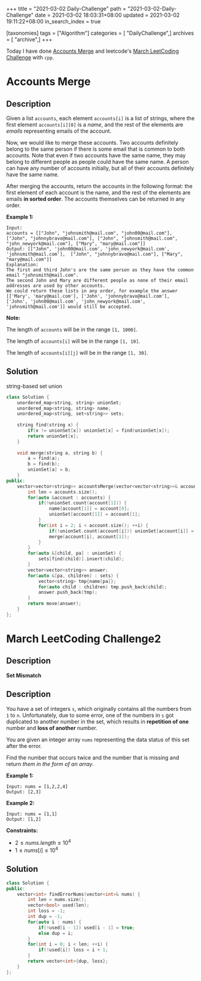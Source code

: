 +++
title = "2021-03-02 Daily-Challenge"
path = "2021-03-02-Daily-Challenge"
date = 2021-03-02 18:03:31+08:00
updated = 2021-03-02 19:11:22+08:00
in_search_index = true

[taxonomies]
tags = ["Algorithm"]
categories = [ "DailyChallenge",]
archives = [ "archive",]
+++

Today I have done [Accounts Merge](https://leetcode.com/problems/accounts-merge/) and leetcode's [March LeetCoding Challenge](https://leetcode.com/explore/featured/card/march-leetcoding-challenge-2021/588/week-1-march-1st-march-7th/3658/) with `cpp`.

<!-- more -->

# Accounts Merge

## Description

Given a list `accounts`, each element `accounts[i]` is a list of strings, where the first element `accounts[i][0]` is a *name*, and the rest of the elements are *emails* representing emails of the account.

Now, we would like to merge these accounts. Two accounts definitely belong to the same person if there is some email that is common to both accounts. Note that even if two accounts have the same name, they may belong to different people as people could have the same name. A person can have any number of accounts initially, but all of their accounts definitely have the same name.

After merging the accounts, return the accounts in the following format: the first element of each account is the name, and the rest of the elements are emails **in sorted order**. The accounts themselves can be returned in any order.

**Example 1:**

```
Input: 
accounts = [["John", "johnsmith@mail.com", "john00@mail.com"], ["John", "johnnybravo@mail.com"], ["John", "johnsmith@mail.com", "john_newyork@mail.com"], ["Mary", "mary@mail.com"]]
Output: [["John", 'john00@mail.com', 'john_newyork@mail.com', 'johnsmith@mail.com'],  ["John", "johnnybravo@mail.com"], ["Mary", "mary@mail.com"]]
Explanation: 
The first and third John's are the same person as they have the common email "johnsmith@mail.com".
The second John and Mary are different people as none of their email addresses are used by other accounts.
We could return these lists in any order, for example the answer [['Mary', 'mary@mail.com'], ['John', 'johnnybravo@mail.com'], 
['John', 'john00@mail.com', 'john_newyork@mail.com', 'johnsmith@mail.com']] would still be accepted.
```



**Note:**

The length of `accounts` will be in the range `[1, 1000]`.

The length of `accounts[i]` will be in the range `[1, 10]`.

The length of `accounts[i][j]` will be in the range `[1, 30]`.

## Solution

string-based set union

``` cpp
class Solution {
    unordered_map<string, string> unionSet;
    unordered_map<string, string> name;
    unordered_map<string, set<string>> sets;
    
    string find(string x) {
        if(x != unionSet[x]) unionSet[x] = find(unionSet[x]);
        return unionSet[x];
    }
    
    void merge(string a, string b) {
        a = find(a);
        b = find(b);
        unionSet[a] = b;
    }
public:
    vector<vector<string>> accountsMerge(vector<vector<string>>& accounts) {
        int len = accounts.size();
        for(auto &account : accounts) {
            if(!unionSet.count(account[1])) {
                name[account[1]] = account[0];
                unionSet[account[1]] = account[1];
            }
            for(int i = 2; i < account.size(); ++i) {
                if(!unionSet.count(account[i])) unionSet[account[i]] = account[i];
                merge(account[i], account[1]);
            }
        }
        for(auto &[child, pa] : unionSet) {
            sets[find(child)].insert(child);
        }
        vector<vector<string>> answer;
        for(auto &[pa, children] : sets) {
            vector<string> tmp{name[pa]};
            for(auto child : children) tmp.push_back(child);
            answer.push_back(tmp);
        }
        return move(answer);
    }
};
```

# March LeetCoding Challenge2

## Description

**Set Mismatch**

## Description

You have a set of integers `s`, which originally contains all the numbers from `1` to `n`. Unfortunately, due to some error, one of the numbers in `s` got duplicated to another number in the set, which results in **repetition of one** number and **loss of another** number.

You are given an integer array `nums` representing the data status of this set after the error.

Find the number that occurs twice and the number that is missing and return *them in the form of an array*.

 

**Example 1:**

```
Input: nums = [1,2,2,4]
Output: [2,3]
```

**Example 2:**

```
Input: nums = [1,1]
Output: [1,2]
```

 

**Constraints:**

- $2 \le nums.length \le 10^4$
- $1 \le nums[i] \le 10^4$

## Solution

``` cpp
class Solution {
public:
    vector<int> findErrorNums(vector<int>& nums) {
        int len = nums.size();
        vector<bool> used(len);
        int loss = -1;
        int dup = -1;
        for(auto i : nums) {
            if(!used[i - 1]) used[i - 1] = true;
            else dup = i;
        }
        for(int i = 0; i < len; ++i) {
            if(!used[i]) loss = i + 1;
        }
        return vector<int>{dup, loss};
    }
};
```
